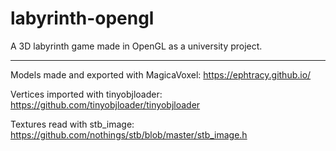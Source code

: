 # labyrinth-opengl
A 3D labyrinth game made in OpenGL as a university project.

___

Models made and exported with MagicaVoxel: https://ephtracy.github.io/

Vertices imported with tinyobjloader: https://github.com/tinyobjloader/tinyobjloader

Textures read with stb_image: https://github.com/nothings/stb/blob/master/stb_image.h
